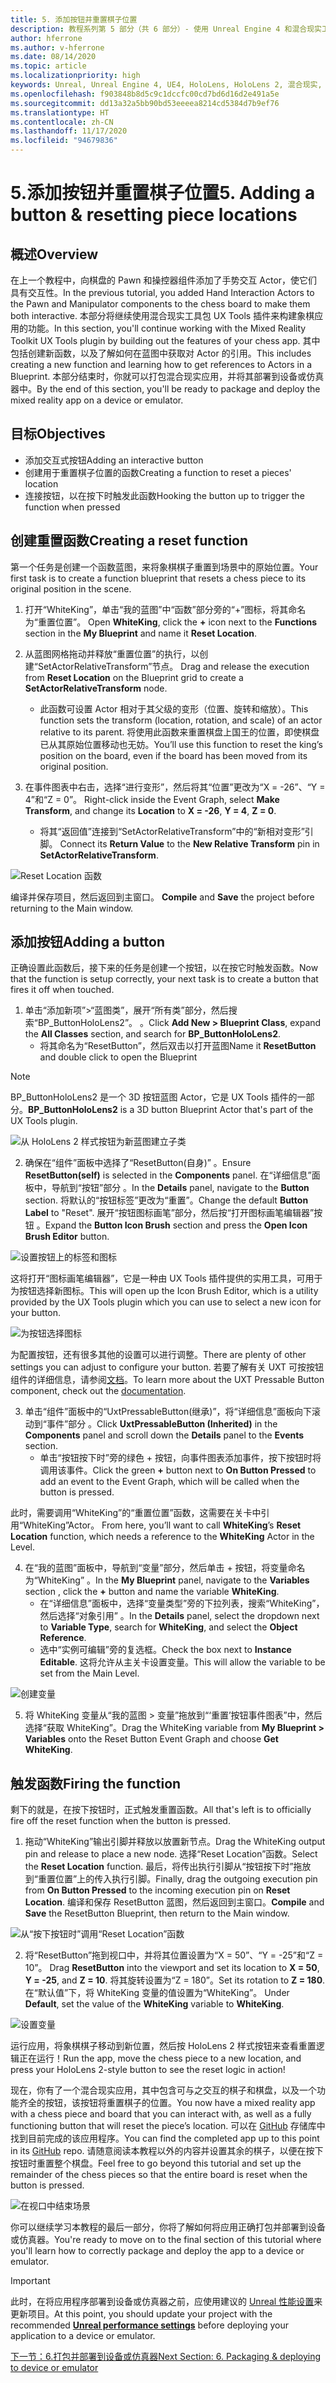 ```yaml
---
title: 5. 添加按钮并重置棋子位置
description: 教程系列第 5 部分（共 6 部分）- 使用 Unreal Engine 4 和混合现实工具包 UX Tools 插件构建一款简单的象棋应用
author: hferrone
ms.author: v-hferrone
ms.date: 08/14/2020
ms.topic: article
ms.localizationpriority: high
keywords: Unreal, Unreal Engine 4, UE4, HoloLens, HoloLens 2, 混合现实, 教程, 入门, mrtk, uxt, UX Tools, 文档, 混合现实头戴显示设备, windows 混合现实头戴显示设备, 虚拟现实头戴显示设备
ms.openlocfilehash: f903848b8d5c9c1dccfc00cd7bd6d16d2e491a5e
ms.sourcegitcommit: dd13a32a5bb90bd53eeeea8214cd5384d7b9ef76
ms.translationtype: HT
ms.contentlocale: zh-CN
ms.lasthandoff: 11/17/2020
ms.locfileid: "94679836"
---
```

# <a name="5-adding-a-button--resetting-piece-locations"></a><span data-ttu-id="b7c86-104">5.添加按钮并重置棋子位置</span><span class="sxs-lookup"><span data-stu-id="b7c86-104">5. Adding a button & resetting piece locations</span></span>


## <a name="overview"></a><span data-ttu-id="b7c86-105">概述</span><span class="sxs-lookup"><span data-stu-id="b7c86-105">Overview</span></span>

<span data-ttu-id="b7c86-106">在上一个教程中，向棋盘的 Pawn 和操控器组件添加了手势交互 Actor，使它们具有交互性。</span><span class="sxs-lookup"><span data-stu-id="b7c86-106">In the previous tutorial, you added Hand Interaction Actors to the Pawn and Manipulator components to the chess board to make them both interactive.</span></span> <span data-ttu-id="b7c86-107">本部分将继续使用混合现实工具包 UX Tools 插件来构建象棋应用的功能。</span><span class="sxs-lookup"><span data-stu-id="b7c86-107">In this section, you'll continue working with the Mixed Reality Toolkit UX Tools plugin by building out the features of your chess app.</span></span> <span data-ttu-id="b7c86-108">其中包括创建新函数，以及了解如何在蓝图中获取对 Actor 的引用。</span><span class="sxs-lookup"><span data-stu-id="b7c86-108">This includes creating a new function and learning how to get references to Actors in a Blueprint.</span></span> <span data-ttu-id="b7c86-109">本部分结束时，你就可以打包混合现实应用，并将其部署到设备或仿真器中。</span><span class="sxs-lookup"><span data-stu-id="b7c86-109">By the end of this section, you'll be ready to package and deploy the mixed reality app on a device or emulator.</span></span>

## <a name="objectives"></a><span data-ttu-id="b7c86-110">目标</span><span class="sxs-lookup"><span data-stu-id="b7c86-110">Objectives</span></span>

* <span data-ttu-id="b7c86-111">添加交互式按钮</span><span class="sxs-lookup"><span data-stu-id="b7c86-111">Adding an interactive button</span></span>
* <span data-ttu-id="b7c86-112">创建用于重置棋子位置的函数</span><span class="sxs-lookup"><span data-stu-id="b7c86-112">Creating a function to reset a pieces' location</span></span>
* <span data-ttu-id="b7c86-113">连接按钮，以在按下时触发此函数</span><span class="sxs-lookup"><span data-stu-id="b7c86-113">Hooking the button up to trigger the function when pressed</span></span>

## <a name="creating-a-reset-function"></a><span data-ttu-id="b7c86-114">创建重置函数</span><span class="sxs-lookup"><span data-stu-id="b7c86-114">Creating a reset function</span></span>
<span data-ttu-id="b7c86-115">第一个任务是创建一个函数蓝图，来将象棋棋子重置到场景中的原始位置。</span><span class="sxs-lookup"><span data-stu-id="b7c86-115">Your first task is to create a function blueprint that resets a chess piece to its original position in the scene.</span></span> 

1.  <span data-ttu-id="b7c86-116">打开“WhiteKing”，单击“我的蓝图”中“函数”部分旁的“+”图标，将其命名为“重置位置”。    </span><span class="sxs-lookup"><span data-stu-id="b7c86-116">Open **WhiteKing**, click the **+** icon next to the **Functions** section in the **My Blueprint** and name it **Reset Location**.</span></span> 

2.  <span data-ttu-id="b7c86-117">从蓝图网格拖动并释放“重置位置”的执行，以创建“SetActorRelativeTransform”节点。 </span><span class="sxs-lookup"><span data-stu-id="b7c86-117">Drag and release the execution from **Reset Location** on the Blueprint grid to create a **SetActorRelativeTransform** node.</span></span> 
    * <span data-ttu-id="b7c86-118">此函数可设置 Actor 相对于其父级的变形（位置、旋转和缩放）。</span><span class="sxs-lookup"><span data-stu-id="b7c86-118">This function sets the transform (location, rotation, and scale) of an actor relative to its parent.</span></span> <span data-ttu-id="b7c86-119">将使用此函数来重置棋盘上国王的位置，即使棋盘已从其原始位置移动也无妨。</span><span class="sxs-lookup"><span data-stu-id="b7c86-119">You’ll use this function to reset the king’s position on the board, even if the board has been moved from its original position.</span></span> 
    
3. <span data-ttu-id="b7c86-120">在事件图表中右击，选择“进行变形”，然后将其“位置”更改为“X = -26”、“Y = 4”和“Z = 0”。    </span><span class="sxs-lookup"><span data-stu-id="b7c86-120">Right-click inside the Event Graph, select **Make Transform**, and change its **Location** to **X = -26**, **Y = 4**, **Z = 0**.</span></span>
    * <span data-ttu-id="b7c86-121">将其“返回值”连接到“SetActorRelativeTransform”中的“新相对变形”引脚。  </span><span class="sxs-lookup"><span data-stu-id="b7c86-121">Connect its **Return Value** to the **New Relative Transform** pin in **SetActorRelativeTransform**.</span></span> 

![Reset Location 函数](images/unreal-uxt/5-function.PNG)

<span data-ttu-id="b7c86-123">编译并保存项目，然后返回到主窗口。 </span><span class="sxs-lookup"><span data-stu-id="b7c86-123">**Compile** and **Save** the project before returning to the Main window.</span></span> 


## <a name="adding-a-button"></a><span data-ttu-id="b7c86-124">添加按钮</span><span class="sxs-lookup"><span data-stu-id="b7c86-124">Adding a button</span></span>
<span data-ttu-id="b7c86-125">正确设置此函数后，接下来的任务是创建一个按钮，以在按它时触发函数。</span><span class="sxs-lookup"><span data-stu-id="b7c86-125">Now that the function is setup correctly, your next task is to create a button that fires it off when touched.</span></span> 


1.  <span data-ttu-id="b7c86-126">单击“添加新项”>“蓝图类”，展开“所有类”部分，然后搜索“BP_ButtonHoloLens2”。  。</span><span class="sxs-lookup"><span data-stu-id="b7c86-126">Click **Add New > Blueprint Class**, expand the **All Classes** section, and search for **BP_ButtonHoloLens2**.</span></span> 
    * <span data-ttu-id="b7c86-127">将其命名为“ResetButton”，然后双击以打开蓝图</span><span class="sxs-lookup"><span data-stu-id="b7c86-127">Name it **ResetButton** and double click to open the Blueprint</span></span>

> [!NOTE]
> <span data-ttu-id="b7c86-128">BP_ButtonHoloLens2 是一个 3D 按钮蓝图 Actor，它是 UX Tools 插件的一部分。</span><span class="sxs-lookup"><span data-stu-id="b7c86-128">**BP_ButtonHoloLens2** is a 3D button Blueprint Actor that's part of the UX Tools plugin.</span></span>

![从 HoloLens 2 样式按钮为新蓝图建立子类](images/unreal-uxt/5-subclass.PNG)

2. <span data-ttu-id="b7c86-130">确保在“组件”面板中选择了“ResetButton(自身)” 。</span><span class="sxs-lookup"><span data-stu-id="b7c86-130">Ensure **ResetButton(self)** is selected in the **Components** panel.</span></span> <span data-ttu-id="b7c86-131">在“详细信息”面板中，导航到“按钮”部分 。</span><span class="sxs-lookup"><span data-stu-id="b7c86-131">In the **Details** panel, navigate to the **Button** section.</span></span> <span data-ttu-id="b7c86-132">将默认的“按钮标签”更改为“重置”。</span><span class="sxs-lookup"><span data-stu-id="b7c86-132">Change the default **Button Label** to "Reset".</span></span> <span data-ttu-id="b7c86-133">展开“按钮图标画笔”部分，然后按“打开图标画笔编辑器”按钮 。</span><span class="sxs-lookup"><span data-stu-id="b7c86-133">Expand the **Button Icon Brush** section and press the **Open Icon Brush Editor** button.</span></span> 

![设置按钮上的标签和图标](images/unreal-uxt/5-buttonconfig.PNG)

<span data-ttu-id="b7c86-135">这将打开“图标画笔编辑器”，它是一种由 UX Tools 插件提供的实用工具，可用于为按钮选择新图标。</span><span class="sxs-lookup"><span data-stu-id="b7c86-135">This will open up the Icon Brush Editor, which is a utility provided by the UX Tools plugin which you can use to select a new icon for your button.</span></span> 

![为按钮选择图标](images/unreal-uxt/5-iconbrusheditor.PNG)

<span data-ttu-id="b7c86-137">为配置按钮，还有很多其他的设置可以进行调整。</span><span class="sxs-lookup"><span data-stu-id="b7c86-137">There are plenty of other settings you can adjust to configure your button.</span></span> <span data-ttu-id="b7c86-138">若要了解有关 UXT 可按按钮组件的详细信息，请参阅[文档](https://microsoft.github.io/MixedReality-UXTools-Unreal/version/public/0.9.x/Docs/PressableButton.html)。</span><span class="sxs-lookup"><span data-stu-id="b7c86-138">To learn more about the UXT Pressable Button component, check out the [documentation](https://microsoft.github.io/MixedReality-UXTools-Unreal/version/public/0.9.x/Docs/PressableButton.html).</span></span>

3. <span data-ttu-id="b7c86-139">单击“组件”面板中的“UxtPressableButton(继承)”，将“详细信息”面板向下滚动到“事件”部分   。</span><span class="sxs-lookup"><span data-stu-id="b7c86-139">Click **UxtPressableButton (Inherited)** in the **Components** panel and scroll down the **Details** panel to the **Events** section.</span></span> 
    * <span data-ttu-id="b7c86-140">单击“按钮按下时”旁的绿色 + 按钮，向事件图表添加事件，按下按钮时将调用该事件。</span><span class="sxs-lookup"><span data-stu-id="b7c86-140">Click the green **+** button next to **On Button Pressed** to add an event to the Event Graph, which will be called when the button is pressed.</span></span> 
    
<span data-ttu-id="b7c86-141">此时，需要调用“WhiteKing”的“重置位置”函数，这需要在关卡中引用“WhiteKing”Actor。  </span><span class="sxs-lookup"><span data-stu-id="b7c86-141">From here, you’ll want to call **WhiteKing**’s **Reset Location** function, which needs a reference to the **WhiteKing** Actor in the Level.</span></span> 

4.  <span data-ttu-id="b7c86-142">在“我的蓝图”面板中，导航到“变量”部分，然后单击 + 按钮，将变量命名为“WhiteKing”   。</span><span class="sxs-lookup"><span data-stu-id="b7c86-142">In the **My Blueprint** panel, navigate to the **Variables** section , click the **+** button and name the variable **WhiteKing**.</span></span> 
    * <span data-ttu-id="b7c86-143">在“详细信息”面板中，选择“变量类型”旁的下拉列表，搜索“WhiteKing”，然后选择“对象引用”   。</span><span class="sxs-lookup"><span data-stu-id="b7c86-143">In the **Details** panel, select the dropdown next to **Variable Type**, search for **WhiteKing**, and select the **Object Reference**.</span></span> 
    * <span data-ttu-id="b7c86-144">选中“实例可编辑”旁的复选框。</span><span class="sxs-lookup"><span data-stu-id="b7c86-144">Check the box next to **Instance Editable**.</span></span> <span data-ttu-id="b7c86-145">这将允许从主关卡设置变量。</span><span class="sxs-lookup"><span data-stu-id="b7c86-145">This will allow the variable to be set from the Main Level.</span></span> 

![创建变量](images/unreal-uxt/5-var.PNG)

5.  <span data-ttu-id="b7c86-147">将 WhiteKing 变量从“我的蓝图 > 变量”拖放到“‘重置’按钮事件图表”中，然后选择“获取 WhiteKing”。</span><span class="sxs-lookup"><span data-stu-id="b7c86-147">Drag the WhiteKing variable from **My Blueprint > Variables** onto the Reset Button Event Graph and choose **Get WhiteKing**.</span></span> 

## <a name="firing-the-function"></a><span data-ttu-id="b7c86-148">触发函数</span><span class="sxs-lookup"><span data-stu-id="b7c86-148">Firing the function</span></span>
<span data-ttu-id="b7c86-149">剩下的就是，在按下按钮时，正式触发重置函数。</span><span class="sxs-lookup"><span data-stu-id="b7c86-149">All that's left is to officially fire off the reset function when the button is pressed.</span></span>

1.  <span data-ttu-id="b7c86-150">拖动“WhiteKing”输出引脚并释放以放置新节点。</span><span class="sxs-lookup"><span data-stu-id="b7c86-150">Drag the WhiteKing output pin and release to place a new node.</span></span> <span data-ttu-id="b7c86-151">选择“Reset Location”函数。</span><span class="sxs-lookup"><span data-stu-id="b7c86-151">Select the **Reset Location** function.</span></span> <span data-ttu-id="b7c86-152">最后，将传出执行引脚从“按钮按下时”拖放到“重置位置”上的传入执行引脚。</span><span class="sxs-lookup"><span data-stu-id="b7c86-152">Finally, drag the outgoing execution pin from **On Button Pressed** to the incoming execution pin on **Reset Location**.</span></span> <span data-ttu-id="b7c86-153">编译和保存 ResetButton 蓝图，然后返回到主窗口。</span><span class="sxs-lookup"><span data-stu-id="b7c86-153">**Compile** and **Save** the ResetButton Blueprint, then return to the Main window.</span></span> 

![从“按下按钮时”调用“Reset Location”函数](images/unreal-uxt/5-callresetloc.PNG)

2.  <span data-ttu-id="b7c86-155">将“ResetButton”拖到视口中，并将其位置设置为“X = 50”、“Y = -25”和“Z = 10”。  </span><span class="sxs-lookup"><span data-stu-id="b7c86-155">Drag **ResetButton** into the viewport and set its location to **X = 50**, **Y = -25**, and **Z = 10**.</span></span> <span data-ttu-id="b7c86-156">将其旋转设置为“Z = 180”。</span><span class="sxs-lookup"><span data-stu-id="b7c86-156">Set its rotation to **Z = 180**.</span></span> <span data-ttu-id="b7c86-157">在“默认值”下，将 WhiteKing 变量的值设置为“WhiteKing”。  </span><span class="sxs-lookup"><span data-stu-id="b7c86-157">Under **Default**, set the value of the **WhiteKing** variable to **WhiteKing**.</span></span>

![设置变量](images/unreal-uxt/5-buttonlevel.PNG)

<span data-ttu-id="b7c86-159">运行应用，将象棋棋子移动到新位置，然后按 HoloLens 2 样式按钮来查看重置逻辑正在运行！</span><span class="sxs-lookup"><span data-stu-id="b7c86-159">Run the app, move the chess piece to a new location, and press your HoloLens 2-style button to see the reset logic in action!</span></span>

<span data-ttu-id="b7c86-160">现在，你有了一个混合现实应用，其中包含可与之交互的棋子和棋盘，以及一个功能齐全的按钮，该按钮将重置棋子的位置。</span><span class="sxs-lookup"><span data-stu-id="b7c86-160">You now have a mixed reality app with a chess piece and board that you can interact with, as well as a fully functioning button that will reset the piece’s location.</span></span> <span data-ttu-id="b7c86-161">可以在 [GitHub](https://github.com/microsoft/MixedReality-Unreal-Samples/tree/master/ChessApp) 存储库中找到目前完成的该应用程序。</span><span class="sxs-lookup"><span data-stu-id="b7c86-161">You can find the completed app up to this point in its [GitHub](https://github.com/microsoft/MixedReality-Unreal-Samples/tree/master/ChessApp) repo.</span></span> <span data-ttu-id="b7c86-162">请随意阅读本教程以外的内容并设置其余的棋子，以便在按下按钮时重置整个棋盘。</span><span class="sxs-lookup"><span data-stu-id="b7c86-162">Feel free to go beyond this tutorial and set up the remainder of the chess pieces so that the entire board is reset when the button is pressed.</span></span>

![在视口中结束场景](images/unreal-uxt/5-endscene.PNG)

<span data-ttu-id="b7c86-164">你可以继续学习本教程的最后一部分，你将了解如何将应用正确打包并部署到设备或仿真器。</span><span class="sxs-lookup"><span data-stu-id="b7c86-164">You're ready to move on to the final section of this tutorial where you'll learn how to correctly package and deploy the app to a device or emulator.</span></span>

> [!IMPORTANT]
> <span data-ttu-id="b7c86-165">此时，在将应用程序部署到设备或仿真器之前，应使用建议的 [Unreal 性能设置](../performance-recommendations-for-unreal.md)来更新项目。</span><span class="sxs-lookup"><span data-stu-id="b7c86-165">At this point, you should update your project with the recommended **[Unreal performance settings](../performance-recommendations-for-unreal.md)** before deploying your application to a device or emulator.</span></span>

[<span data-ttu-id="b7c86-166">下一节：6.打包并部署到设备或仿真器</span><span class="sxs-lookup"><span data-stu-id="b7c86-166">Next Section: 6. Packaging & deploying to device or emulator</span></span>](unreal-uxt-ch6.md)
